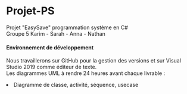 # Projet-PS
Projet "EasySave" programmation système en C# 
<br> Groupe 5 Karim - Sarah - Anna - Nathan

#### Environnement de développement ####
Nous travaillerons sur GitHub pour la gestion des versions et sur Visual Studio 2019 comme éditeur de texte. <br> Les diagrammes UML à rendre 24 heures avant chaque livrable :
<li> Diagramme de classe, activité, séquence, usecase
